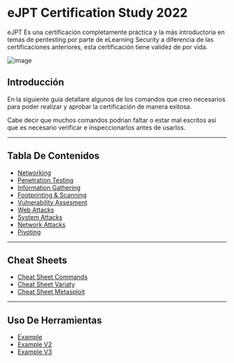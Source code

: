 # eJPT Certification Study 2022
eJPT Es una certificación completamente práctica y la más introductoria en temas de pentesting por parte de eLearning Security a diferencia de las certificaciones anteriores, esta certificación tiene validez de por vida.

![image](https://user-images.githubusercontent.com/69023634/170605517-f2c84a2e-7e20-4210-a622-6c0ee3e2d80d.png)

## Introducción
En la siguiente guia detallare algunos de los comandos que creo necesarios para poder realizar y aprobar la certificación de manera exitosa.

Cabe decir que muchos comandos podrian faltar o estar mal escritos así que es necesario verificar e inspeccionarlos antes de usarlos.

---
## Tabla De Contenidos
- [Networking](/Paginas/Networking.md)
- [Penetration Testing](/Paginas/Penetration%20Testing.md)
- [Information Gathering](/Paginas/Information%20Gathering.md)
- [Footprinting & Scanning](/Paginas/Footprinting%20%26%20Scanning.md)
- [Vulnerability Assesment](/Paginas/Vulnerability%20Assesment.md)
- [Web Attacks](/Paginas/Web%20Attacks.md)
- [System Attacks](/Paginas/System%20Attacks.md)
- [Network Attacks](/Paginas/Network%20Attacks.md)
- [Pivoting](/Paginas/Pivoting.md)

---

## Cheat Sheets
- [Cheat Sheet Commands](/Paginas/Cheat%20Sheet%20Commands.md)
- [Cheat Sheet Variaty](/Paginas/Cheat%20Sheet%20Variaty.md)
- [Cheat Sheet Metasploit](/Paginas/Cheat%20Sheet%20Metasploit.md)


---

## Uso De Herramientas
- [Example](/pages/networking.md)
- [Example V2](/pages/pentesting.md)
- [Example V3](/pages/info_gathering.md)
